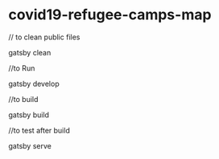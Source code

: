 # covid19-refugee-camps-map

// to clean public files

gatsby clean

//to Run

gatsby develop

//to build

gatsby build

//to test after build

gatsby serve
